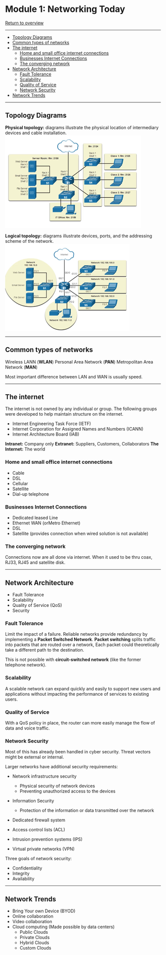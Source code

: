 # Module 1: Networking Today <!-- omit in toc -->

[Return to overview](../README.md)

---

- [Topology Diagrams](#topology-diagrams)
- [Common types of networks](#common-types-of-networks)
- [The internet](#the-internet)
  - [Home and small office internet connections](#home-and-small-office-internet-connections)
  - [Businesses Internet Connections](#businesses-internet-connections)
  - [The converging network](#the-converging-network)
- [Network Architecture](#network-architecture)
  - [Fault Tolerance](#fault-tolerance)
  - [Scalability](#scalability)
  - [Quality of Service](#quality-of-service)
  - [Network Security](#network-security)
- [Network Trends](#network-trends)

---

## Topology Diagrams

**Physical topology:** diagrams illustrate the physical location of intermediary devices and cable installation.
![physical topology](./images/phisical.PNG)

**Logical topology:** diagrams illustrate devices, ports, and the addressing scheme of the network.
![logical topology](./images/logical.PNG)

---

## Common types of networks

Wireless LANN (**WLAN**)
Personal Area Network (**PAN**)
Metropolitan Area Network (**MAN**)

Most important difference between LAN and WAN is usually speed.

---

## The internet

The internet is not owned by any individual or group. The following groups were developed to help maintain structure on the internet.

- Internet Engineering Task Force (IETF)
- Internet Corporation for Assigned Names and Numbers (ICANN)
- Internet Architecture Board (IAB)

**Intranet:** Company only
**Extranet:** Suppliers, Customers, Collaborators
**The Internet:** The world

### Home and small office internet connections

- Cable
- DSL
- Cellular
- Satellite
- Dial-up telephone

### Businesses Internet Connections

- Dedicated leased Line
- Ethernet WAN (orMetro Ethernet)
- DSL
- Satellite (provides connection when wired solution is not available)

### The converging network

Connections now are all done via internet. When it used to be thru coax, RJ33, RJ45 and satellite disk.

---

## Network Architecture

- Fault Tolerance
- Scalability
- Quality of Service (QoS)
- Security

### Fault Tolerance

Limit the impact of a failure. Reliable networks provide redundancy by implementing a **Packet Switched Network**. **Packet switching** splits traffic into packets that are routed over a network,
Each packet could theoretically take a different path to the destination.

This is not possible with **circuit-switched network** (like the former telephone network).

### Scalability

A scalable network can expand quickly and easily to support new users and applications without impacting the performance of services to existing users.

### Quality of Service

With a QoS policy in place, the router can more easily manage the flow of data and voice traffic.

### Network Security

Most of this has already been handled in cyber security. Threat vectors might be external or internal.

Larger networks have additional security requirements:

- Network infrastructure security
  - Physical security of network devices
  - Preventing unauthorized access to the devices
- Information Security
  - Protection of the information or data transmitted over the network

- Dedicated firewall system
- Access control lists (ACL)
- Intrusion prevention systems (IPS)
- Virtual private networks (VPN)

Three goals of network security:

- Confidentiality
- Integrity
- Availability

---
  
## Network Trends

- Bring Your own Device (BYOD)
- Online collaboration
- Video collaboration
- Cloud computing (Made possible by data centers)
  - Public Clouds
  - Private Clouds
  - Hybrid Clouds
  - Custom Clouds
